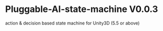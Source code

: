 # Pluggable-AI-state-machine V0.0.3
action &amp; decision based state machine for Unity3D (5.5 or above)
